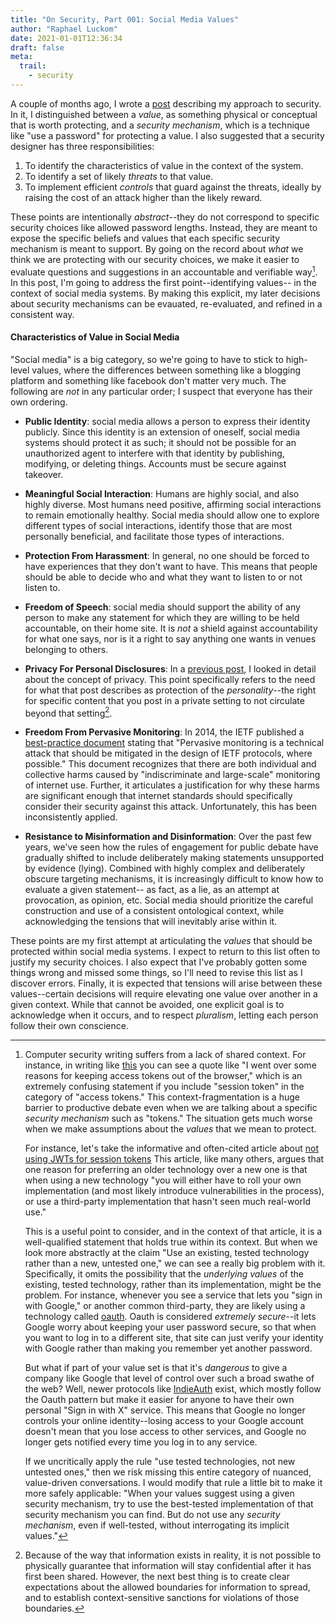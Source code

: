 ```yaml
---
title: "On Security, Part 001: Social Media Values"
author: "Raphael Luckom"
date: 2021-01-01T12:36:34
draft: false
meta:
  trail:
    - security
---
```


A couple of months ago, I wrote a [post](https://raphaelluckom.com/posts/on_security_000.html) describing my approach to
security. In it, I distinguished between a _value_, as something physical or conceptual that is worth protecting, and a 
_security mechanism_, which is a technique like "use a password" for protecting a value. I also suggested that a security
designer has three responsibilities: 

1. To identify the characteristics of value in the context of the system.
2. To identify a set of likely _threats_ to that value.
3. To implement efficient _controls_ that guard against the threats, ideally by raising the cost of an attack higher than the likely reward.

These points are intentionally _abstract_--they do not correspond to specific security choices like allowed password lengths.
Instead, they are meant to expose the specific beliefs and values that each specific security mechanism is meant to support.
By going on the record about  _what_ we think we are protecting with our security choices, we make it easier to evaluate
questions and suggestions in an accountable and verifiable way[^1]. In this post, I'm going to address the first point--identifying values-- 
in the context of social media systems. By making this explicit, my later decisions about security mechanisms can be evauated,
re-evaluated, and refined in a consistent way.

#### Characteristics of Value in Social Media
"Social media" is a big category, so we're going to have to stick to high-level values, where the differences between
something like a blogging platform and something like facebook don't matter very much. The following are _not_ in any
particular order; I suspect that everyone has their own ordering.

* **Public Identity**: social media allows a person to express their identity publicly. Since this identity is an extension
  of oneself, social media systems should protect it as such; it should not be possible for an unauthorized agent to interfere
  with that identity by publishing, modifying, or deleting things. Accounts must be secure against takeover.

* **Meaningful Social Interaction**: Humans are highly social, and also highly diverse. Most humans need positive, affirming social
  interactions to remain emotionally healthy. Social media should allow one to explore different types of social interactions,
  identify those that are most personally beneficial, and facilitate those types of interactions.

* **Protection From Harassment**: In general, no one should be forced to have experiences that they don't want to have. This
  means that people should be able to decide who and what they want to listen to or not listen to.

* **Freedom of Speech**: social media should support the ability of any person to make any statement for which they are willing 
  to be held accountable, on their home site. It is  _not_ a shield against accountability for what one says, nor is it a right 
  to say anything one wants in venues belonging to others.

* **Privacy For Personal Disclosures**: In a [previous post](https://raphaelluckom.com/posts/on_privacy_000.html), I looked
  in detail about the concept of privacy. This point specifically refers to the need for what that post describes as protection
  of the _personality_--the right for specific content that you post in a private setting to not circulate beyond that setting[^2].

* **Freedom From Pervasive Monitoring**: In 2014, the IETF published a [best-practice document](https://tools.ietf.org/html/rfc7258)
  stating that "Pervasive monitoring is a technical attack that should be mitigated in the design of IETF protocols, where possible."
  This document recognizes that there are both individual and collective harms caused by "indiscriminate and large-scale" monitoring
  of internet use. Further, it articulates a justification for why these harms are significant enough that internet standards
  should specifically consider their security against this attack. Unfortunately, this has been inconsistently applied.

* **Resistance to Misinformation and Disinformation**: Over the past few years, we've seen how the rules of engagement for public
  debate have gradually shifted to include deliberately making statements unsupported by evidence (lying). Combined with highly
  complex and deliberately obscure targeting mechanisms, it is increasingly difficult to know how to evaluate a given statement--
  as fact, as a lie, as an attempt at provocation, as opinion, etc. Social media should prioritize the careful construction and use of a
  consistent ontological context, while acknowledging the tensions that will inevitably arise within it.

These points are my first attempt at articulating the _values_ that should be protected within social media systems. I expect to return
to this list often to justify my security choices. I also expect that I've probably gotten some things wrong and missed some things,
so I'll need to revise this list as I discover errors. Finally, it is expected that tensions will arise between these values--certain
decisions will require elevating one value over another in a given context. While that cannot be avoided, one explicit goal is to
acknowledge when it occurs, and to respect _pluralism_, letting each person follow their own conscience.

[^1]: Computer security writing suffers from a lack of shared context. For instance, in writing like [this](https://medium.com/@benjamin.botto/secure-access-token-storage-with-single-page-applications-part-2-921fce24e1b5)
      you can see a quote like "I went over some reasons for keeping access tokens out of the browser," which
      is an extremely confusing statement if you include "session token" in the category of "access tokens."
      This context-fragmentation is a huge barrier to productive debate even when we are talking about a specific
      _security mechanism_ such as "tokens." The situation gets much worse when we make assumptions about the
      _values_ that we mean to protect. 

      For instance, let's take the informative and often-cited article about [not using JWTs for session tokens](http://cryto.net/%7Ejoepie91/blog/2016/06/13/stop-using-jwt-for-sessions/)
      This article, like many others, argues that one reason for preferring an older technology over a new one
      is that when using a new technology "you will either have to roll your own implementation (and most likely
      introduce vulnerabilities in the process), or use a third-party implementation that hasn't seen much 
      real-world use."

      This is a useful point to consider, and in the context of that article, it is a well-qualified statement
      that holds true within its context. But when we look more abstractly at the claim "Use an existing, tested
      technology rather than a new, untested one," we can see a really big problem with it. Specifically, it omits
      the possibility that the _underlying values_ of the existing, tested technology, rather than its implementation,
      might be the problem. For instance, whenever you see a service that lets you "sign in with Google," or another
      common third-party, they are likely using a technology called [oauth](https://oauth.net/). Oauth is considered
      _extremely secure_--it lets Google worry about keeping your user password secure, so that when you want to log
      in to a different site, that site can just verify your identity with Google rather than making you remember
      yet another password.

      But what if part of your value set is that it's _dangerous_ to give a company like Google that level of control
      over such a broad swathe of the web? Well, newer protocols like [IndieAuth](https://indieauth.net/) exist, which
      mostly follow the Oauth pattern but make it easier for anyone to have their own personal "Sign in with X" service.
      This means that Google no longer controls your online identity--losing access to your Google account doesn't mean
      that you lose access to other services, and Google no longer gets notified every time you log in to any service.

      If we uncritically apply the rule "use tested technologies, not new untested ones," then we risk missing this entire
      category of nuanced, value-driven conversations. I would modify that rule a little bit to make it more safely applicable:
      "When your values suggest using a given security mechanism, try to use the best-tested implementation of that
      security mechanism you can find. But do not use any _security mechanism_, even if well-tested, without interrogating its
      implicit values."

[^2]: Because of the way that information exists in reality, it is not possible to physically guarantee that information will
      stay confidential after it has first been shared. However, the next best thing is to create clear expectations about
      the allowed boundaries for information to spread, and to establish context-sensitive sanctions for violations of those 
      boundaries.
